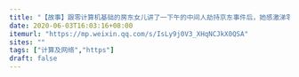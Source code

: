 ```yaml
---
title: "【故事】跟零计算机基础的房东女儿讲了一下午的中间人劫持京东事件后，她感激涕零，决定给我免除房租（下）"
date: 2020-06-03T16:03:16+08:00
itemurl: "https://mp.weixin.qq.com/s/IsLy9j0V3_XHqNCJkX0QSA"
sites: ""
tags: ["计算及网络","https"]
draft: false
---
```


